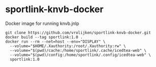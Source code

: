 # sportlink-knvb-docker
Docker image for running knvb.jnlp

```
git clone https://github.com/vrolijken/sportlink-knvb-docker.git
docker build --tag sportlink:1.0 .
docker run --rm --net=host --env="DISPLAY" \
  --volume="$HOME/.Xauthority:/root/.Xauthority:rw" \
  --volume="$(pwd)/cache:/home/sportlink/.cache/icedtea-web" \
  --volume="$(pwd)/config:/home/sportlink/.config/icedtea-web" \
  sportlink:1.0

```
